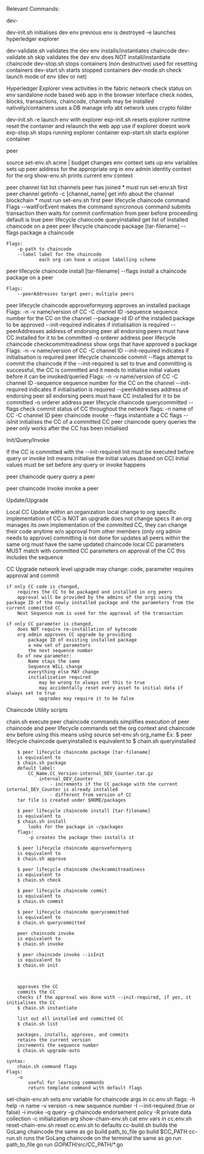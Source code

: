 Relevant Commands:

dev-

dev-init.sh 
	initialises dev env
	previous env is destroyed
	-e
		launches hyperledger explorer

dev-validate.sh 
	validates the dev env
	installs/instantiates chaincode
dev-validate.sh skip
	validates the dev env
	does NOT install/instantiate chaincode
dev-stop.sh
	stops containers (non destructive)
	used for resetting containers
dev-start.sh
	starts stopped containers
dev-mode.sh
	check launch mode of env (dev or net)


Hyperledger Explorer
	view activities in the fabric network
	check status on env
	sandalone node based web app
	in the browser interface check
		nodes, blocks, transactions, chaincode, channels
	may be installed natively/containers
	uses a DB
		manage info abt network
	uses crypto folder

dev-init.sh -e
	launch env with explorer
exp-init.sh
	resets explorer runtime
	reset the container and relaunch the web app
	use if explorer doesnt work
exp-stop.sh
	stops running explorer container 
exp-start.sh
	starts explorer container


peer

source set-env.sh acme | budget
	changes env context
	sets up env variables
	sets up peer address for the appropriate org in env
	admin identity context for the org
show-env.sh
	prints current env context

peer channel list
	list channels peer has joined
	* must run set-env.sh first
peer channel getinfo -c [channel_name]
	get info about the channel blockchain
	* must run set-env.sh first
peer lifecycle chaincode command
	Flags
		--waitForEvent
			makes the command syncronous
			command submits transaction then waits for commit confirmation from peer before proceeding
			default is true
peer lifecycle chaincode queryinstalled
	get list of installed chaincode on a peer
peer lifecycle chaincode package [tar-filename] --flags
	package a chaincode

	Flags:
		-p path to chaincode
		--label label for the chaincode
				each org can have a unique labelling scheme
peer lifecycle chaincode install [tar-filename] --flags
	install a chaincode package on a peer

	Flags:
		--peerAddresses target peer; multiple peers
peer lifecycle chaincode approveformyorg
	approves an installed package
	Flags:
		-n -v name/version of CC
		-C channel ID
		-sequence sequence number for the CC on the channel
		--package-id ID of the installed package to be approved
		--init-required indicates if initialisation is required
		--peerAddresses
			address of endorsing peer
			all endorsing peers must have CC installed for it to be committed
		-o orderer address
peer lifecycle chaincode checkcommitreadiness
	show orgs that have approved a package
	Flags:
		-n -v name/version of CC
		-C channel ID
		--init-required indicates if initialisation is required
peer lifecycle chaincode commit --flags
	attempt to commit the chaincode
	if the --init-required is set to true and committing is successful, the CC is committed and it needs to initialise initial values before it can be invoked/queried
	Flags:
		-n -v name/version of CC
		-C channel ID
		-sequence sequence number for the CC on the channel
		--init-required indicates if initialisation is required
		--peerAddresses
			address of endorsing peer
			all endorsing peers must have CC installed for it to be committed
		-o orderer address
peer lifecycle chaincode querycommitted --flags
	check commit status of CC throughout the network
	flags:
		-n name of CC
		-C channel ID
peer chaincode invoke --flags
	instantiate a CC
	flags
		--isInit initialises the CC of a committed CC
peer chaincode query
	queries the peer
	only works after the CC has been initialised


Init/Query/Invoke

If the CC is committed with the --init-required
	Init must be executed before query or invoke
	Init means initialise the initial values (based on CC)
	Initial values must be set before any query or invoke happens

peer chaincode query
	query a peer

peer chaincode invoke
	invoke a peer

Update/Upgrade

Local CC Update within an organization
	local change to org specific implementation of CC is NOT an upgrade
	does not change specs
	if an org manages its own implementation of the committed  CC, they can change their code anytime w/o approval from other members (only org admin needs to approve)
	committing is not done for updates
	all peers within the same org must have the same updated chaincode
	local CC parameters MUST match with committed CC parameters on approval of the CC
		this includes the sequence

CC Upgrade
	network level upgrade
	may change: code, parameter
	requires approval and commit

	if only CC code is changed,
		requires the CC to be packaged and installed in org peers
		approval will be provided by the admins of the orgs using the package ID of the newly installed package and the parameters from the current committed CC
		Next Sequence num is used for the approval of the transaction

	if only CC parameter is changed,
		does NOT require re-installation of bytecode
		org admin approves CC upgrade by providing
			package ID of existing installed package
			a new set of parameters
			the next sequence number
		Ex of new parameter:
			Name stays the same
			Sequence WILL change
			everything else MAY change
			initialisation required
				may be wrong to always set this to true
				may accidentally reset every asset to initial data if always set to true
				upgrades may require it to be false





Chaincode Utility scripts

chain.sh
	execute peer chaincode commands
	simplifies execution of peer chaincode and peer lifecycle commands
	set the org context and chaincode env before using
		this means using source set-env.sh org_name
	Ex:
		$ peer lifecycle chaincode queryinstalled
		is equivalent to
		$ chain.sh queryinstalled

		$ peer lifecycle chaincode package [tar-filename]
		is equivalent to
		$ chain.sh package
		default label:
			CC_Name.CC_Version-internal_DEV_Counter.tar.gz
				internal_DEV_Counter
					- increments if the CC package with the current internal_DEV_Counter is already installed
					- different from version of CC
		tar file is created under $HOME/packages

		$ peer lifecycle chaincode install [tar-filename]
		is equivalent to
		$ chain.sh install
			looks for the package in ~/packages
		flags:
			-p creates the package then installs it

		$ peer lifecycle chaincode approveformyorg
		is equivalent to
		$ chain.sh approve

		$ peer lifecycle chaincode checkcommitreadiness
		is equivalent to
		$ chain.sh check

		$ peer lifecycle chaincode commit
		is equivalent to
		$ chain.sh commit

		$ peer lifecycle chaincode querycommitted
		is equivalent to
		$ chain.sh querycommitted

		peer chaincode invoke
		is equivalent to
		$ chain.sh invoke

		$ peer chaincode invoke --isInit
		is equivalent to
		$ chain.sh init



		approves the CC
		commits the CC
		checks if the approval was done with --init-required, if yes, it initialises the CC
		$ chain.sh instantiate

		list out all installed and committed CC
		$ chain.sh list

		packages, installs, approves, and commits
		retains the current version
		increments the sequence number
		$ chain.sh upgrade-auto

	syntax:
		chain.sh command flags
	Flags:
		-o 
			useful for learning commands
			return template command with default flags
set-chain-env.sh
	sets env variable for chaincode args in cc.env.sh
	flags:
		-h help
		-n name
		-v version
		-s new sequence number
		-I --init-required (true or false)
		-i invoke
		-q query
		-g chaincode endorsement policy
		-R private data collection
		-c initialization arg
show-chain-env.sh
	cat env vars in cc.env.sh
reset-chain-env.sh
	reset cc.env.sh to defaults
cc-build.sh
	builds the GoLang chaincode
	the same as
		go build path_to_file
		go build $CC_PATH
cc-run.sh
	runs the GoLang chaincode on the terminal
	the same as
		go run path_to_file
		go run $GOPATH/src/$CC_PATH/*.go